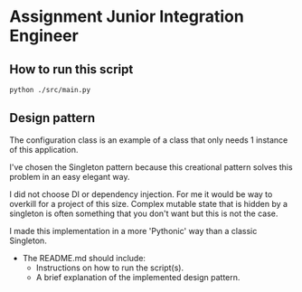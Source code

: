 # Assignment Junior Integration Engineer

## How to run this script
```sh
python ./src/main.py
```

## Design pattern
The configuration class is an example of a class that only needs 1 instance
of this application.

I've chosen the Singleton pattern because this creational pattern solves this problem in an easy elegant way.

I did not choose DI or dependency injection. For me it would be way to overkill for a project of this size. Complex mutable state that is hidden by a singleton is often something that you don't want but  this is not the case.

I made this implementation in a more 'Pythonic' way than a classic Singleton.


- The README.md should include:
    - Instructions on how to run the script(s).
    - A brief explanation of the implemented design pattern.
